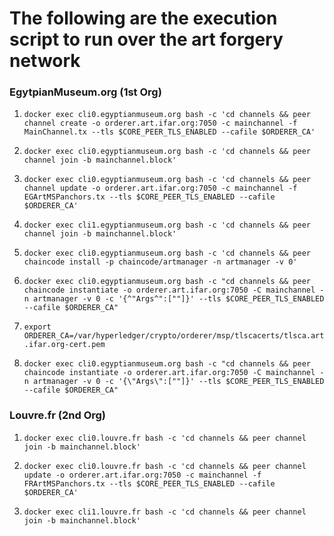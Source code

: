 # The following are the execution script to run over the art forgery network

### EgytpianMuseum.org (1st Org)

1. 	`docker exec cli0.egyptianmuseum.org bash -c 'cd channels && peer channel create -o orderer.art.ifar.org:7050 -c mainchannel -f MainChannel.tx --tls $CORE_PEER_TLS_ENABLED --cafile $ORDERER_CA'`
		
2. `docker exec cli0.egyptianmuseum.org bash -c 'cd channels && peer channel join -b mainchannel.block'`

3. `docker exec cli0.egyptianmuseum.org bash -c 'cd channels && peer channel update -o orderer.art.ifar.org:7050 -c mainchannel -f EGArtMSPanchors.tx --tls $CORE_PEER_TLS_ENABLED --cafile $ORDERER_CA'`

4. `docker exec cli1.egyptianmuseum.org bash -c 'cd channels && peer channel join -b mainchannel.block'`

5. `docker exec cli0.egyptianmuseum.org bash -c 'cd channels && peer chaincode install -p chaincode/artmanager -n artmanager -v 0'`

6. `docker exec cli0.egyptianmuseum.org bash -c "cd channels && peer chaincode instantiate -o orderer.art.ifar.org:7050 -C mainchannel -n artmanager -v 0 -c '{^"Args^":[""]}' --tls $CORE_PEER_TLS_ENABLED --cafile $ORDERER_CA"`

7. `export ORDERER_CA=/var/hyperledger/crypto/orderer/msp/tlscacerts/tlsca.art.ifar.org-cert.pem`

8. `docker exec cli0.egyptianmuseum.org bash -c "cd channels && peer chaincode instantiate -o orderer.art.ifar.org:7050 -C mainchannel -n artmanager -v 0 -c '{\"Args\":[""]}' --tls $CORE_PEER_TLS_ENABLED --cafile $ORDERER_CA"` 
		
### Louvre.fr (2nd Org)

1. `docker exec cli0.louvre.fr bash -c 'cd channels && peer channel join -b mainchannel.block'`

2. `docker exec cli0.louvre.fr bash -c 'cd channels && peer channel update -o orderer.art.ifar.org:7050 -c mainchannel -f FRArtMSPanchors.tx --tls $CORE_PEER_TLS_ENABLED --cafile $ORDERER_CA'`

3. `docker exec cli1.louvre.fr bash -c 'cd channels && peer channel join -b mainchannel.block'`
